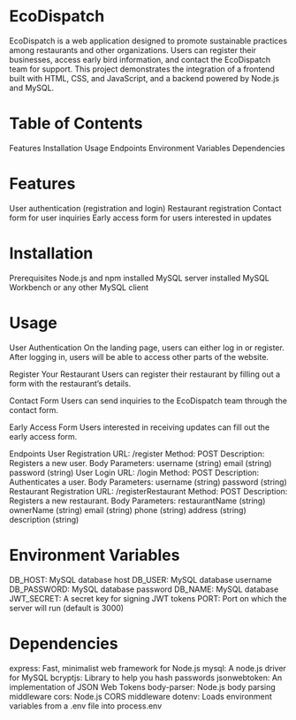 # EcoDispatch

EcoDispatch is a web application designed to promote sustainable practices among restaurants and other organizations. Users can register their businesses, access early bird information, and contact the EcoDispatch team for support. This project demonstrates the integration of a frontend built with HTML, CSS, and JavaScript, and a backend powered by Node.js and MySQL.

# Table of Contents

Features
Installation
Usage
Endpoints
Environment Variables
Dependencies

# Features

User authentication (registration and login)
Restaurant registration
Contact form for user inquiries
Early access form for users interested in updates

# Installation

Prerequisites
Node.js and npm installed
MySQL server installed
MySQL Workbench or any other MySQL client

# Usage

User Authentication
On the landing page, users can either log in or register.
After logging in, users will be able to access other parts of the website.

Register Your Restaurant
Users can register their restaurant by filling out a form with the restaurant’s details.

Contact Form
Users can send inquiries to the EcoDispatch team through the contact form.

Early Access Form
Users interested in receiving updates can fill out the early access form.

Endpoints
User Registration
URL: /register
Method: POST
Description: Registers a new user.
Body Parameters:
username (string)
email (string)
password (string)
User Login
URL: /login
Method: POST
Description: Authenticates a user.
Body Parameters:
username (string)
password (string)
Restaurant Registration
URL: /registerRestaurant
Method: POST
Description: Registers a new restaurant.
Body Parameters:
restaurantName (string)
ownerName (string)
email (string)
phone (string)
address (string)
description (string)

# Environment Variables

DB_HOST: MySQL database host
DB_USER: MySQL database username
DB_PASSWORD: MySQL database password
DB_NAME: MySQL database
JWT_SECRET: A secret key for signing JWT tokens
PORT: Port on which the server will run (default is 3000)

# Dependencies

express: Fast, minimalist web framework for Node.js
mysql: A node.js driver for MySQL
bcryptjs: Library to help you hash passwords
jsonwebtoken: An implementation of JSON Web Tokens
body-parser: Node.js body parsing middleware
cors: Node.js CORS middleware
dotenv: Loads environment variables from a .env file into process.env
